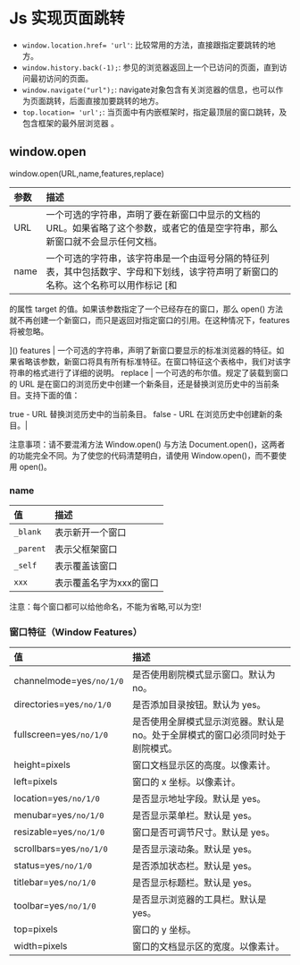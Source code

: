 # Js 实现页面跳转

- `window.location.href= 'url'`: 比较常用的方法，直接跟指定要跳转的地方。
- `window.history.back(-1);`: 参见的浏览器返回上一个已访问的页面，直到访问最初访问的页面。
- `window.navigate("url");`: navigate对象包含有关浏览器的信息，也可以作为页面跳转，后面直接加要跳转的地方。
- `top.location= 'url';`: 当页面中有内嵌框架时，指定最顶层的窗口跳转，及包含框架的最外层浏览器 。

## window.open

window.open(URL,name,features,replace)

参数   | 描述
:--- | :------------------------------------------------------------------
URL  | 一个可选的字符串，声明了要在新窗口中显示的文档的 URL。如果省略了这个参数，或者它的值是空字符串，那么新窗口就不会显示任何文档。
name | 一个可选的字符串，该字符串是一个由逗号分隔的特征列表，其中包括数字、字母和下划线，该字符声明了新窗口的名称。这个名称可以用作标记 [和

<form> 的属性 target 的值。如果该参数指定了一个已经存在的窗口，那么 open() 方法就不再创建一个新窗口，而只是返回对指定窗口的引用。在这种情况下，features 将被忽略。</form>

]() features | 一个可选的字符串，声明了新窗口要显示的标准浏览器的特征。如果省略该参数，新窗口将具有所有标准特征。在窗口特征这个表格中，我们对该字符串的格式进行了详细的说明。 replace | 一个可选的布尔值。规定了装载到窗口的 URL 是在窗口的浏览历史中创建一个新条目，还是替换浏览历史中的当前条目。支持下面的值：

true - URL 替换浏览历史中的当前条目。 false - URL 在浏览历史中创建新的条目。|

注意事项：请不要混淆方法 Window.open() 与方法 Document.open()，这两者的功能完全不同。为了使您的代码清楚明白，请使用 Window.open()，而不要使用 open()。

### name

值         | 描述
:-------- | :------------
`_blank`  | 表示新开一个窗口
`_parent` | 表示父框架窗口
`_self`   | 表示覆盖该窗口
`xxx`     | 表示覆盖名字为xxx的窗口

注意：每个窗口都可以给他命名，不能为省略,可以为空!

### 窗口特征（Window Features）

值                        | 描述
:----------------------- | :----------------------------------------
channelmode=yes`/no/1/0` | 是否使用剧院模式显示窗口。默认为 no。
directories=yes`/no/1/0` | 是否添加目录按钮。默认为 yes。
fullscreen=yes`/no/1/0`  | 是否使用全屏模式显示浏览器。默认是 no。处于全屏模式的窗口必须同时处于剧院模式。
height=pixels            | 窗口文档显示区的高度。以像素计。
left=pixels              | 窗口的 x 坐标。以像素计。
location=yes`/no/1/0`    | 是否显示地址字段。默认是 yes。
menubar=yes`/no/1/0`     | 是否显示菜单栏。默认是 yes。
resizable=yes`/no/1/0`   | 窗口是否可调节尺寸。默认是 yes。
scrollbars=yes`/no/1/0`  | 是否显示滚动条。默认是 yes。
status=yes`/no/1/0`      | 是否添加状态栏。默认是 yes。
titlebar=yes`/no/1/0`    | 是否显示标题栏。默认是 yes。
toolbar=yes`/no/1/0`     | 是否显示浏览器的工具栏。默认是 yes。
top=pixels               | 窗口的 y 坐标。
width=pixels             | 窗口的文档显示区的宽度。以像素计。

